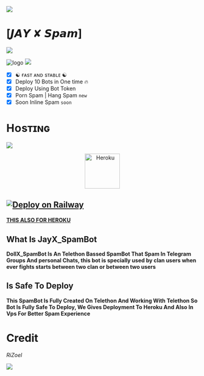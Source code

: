 <img src="https://user-images.githubusercontent.com/73097560/115834477-dbab4500-a447-11eb-908a-139a6edaec5c.gif"></a>
# [𝙅𝘼𝙔 ✘ 𝙎𝙥𝙖𝙢]

  <img src="https://readme-typing-svg.herokuapp.com?color=F77247&width=420&lines=𝙰+𝚃𝚎𝚕𝚎𝚐𝚛𝚊𝚖+𝚂𝚙𝚊𝚖𝙱𝚘𝚝+𝙾𝚙𝚎𝚗+𝚂𝚘𝚞𝚛𝚌𝚎;𝚠𝚛𝚒𝚝𝚝𝚎𝚗+𝙸𝚗+Telethon%E2%9D%A4%EF%B8%8F">
</p> 

![logo](https://telegra.ph/file/0a90b9ca23989258de472.jpg)
<img src="https://user-images.githubusercontent.com/73097560/115834477-dbab4500-a447-11eb-908a-139a6edaec5c.gif"></a>

- [x] ☯︎ ғᴀsᴛ ᴀɴᴅ sᴛᴀʙʟᴇ ☯︎
- [x] Deploy 10 Bots in One time 🔥
- [x] Deploy Using Bot Token 
- [x] Porn Spam | Hang Spam `new`
- [x] Soon Inline Spam `soon`

# Hᴏsᴛɪɴɢ
  <img src="https://readme-typing-svg.herokuapp.com?color=F77247&width=420&lines=𝙷𝚘𝚠+𝚃𝚘+𝙳𝚎𝚙𝚕𝚘𝚢+JayX_SpamBot+𝚂𝚘𝚞𝚛𝚌𝚎;𝙷𝚘𝚠+𝚃𝚘+𝙳𝚎𝚙𝚕𝚘𝚢+JayX_SpamBot+𝚂𝚘𝚞𝚛𝚌𝚎%E2%9D%A4%EF%B8%8F">
</p>

<p align="center"><a href="https://heroku.com/deploy?template=https://github.com/newjay79/jayxpanel/"><img align="center" alt="Heroku" width="92px" src="https://www.nicepng.com/png/full/223-2233246_heroku-logo-salesforce-heroku.png"></p>

## [![Deploy on Railway](https://railway.app/button.svg)](https://railway.app/new/template/3FQMmO?referralCode=uT7IB5)

#### [THIS ALSO FOR HEROKU](https://heroku.com/deploy?template=https://github.com/newjay79/jayxpanel/) 

## What Is JayX_SpamBot

<b>DollX_SpamBot Is An Telethon Bassed SpamBot That Spam In Telegram Groups And personal Chats, this bot is specially used by clan users when ever fights starts between two clan or between two users</b>

## Is Safe To Deploy

<b>This SpamBot Is Fully Created On Telethon And Working With Telethon So Bot Is Fully Safe To Deploy, We Gives Deployment To Heroku And Also In Vps For Better Spam Experience</b>

# Credit
*RiZoel*

<a href="https://www.youtube.com/watch?v=dQw4w9WgXcQ"><img src="https://user-images.githubusercontent.com/73097560/115834477-dbab4500-a447-11eb-908a-139a6edaec5c.gif"></a>
